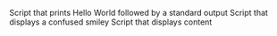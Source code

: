 Script that prints Hello World followed by a standard output
Script that displays a confused smiley
Script that displays content
